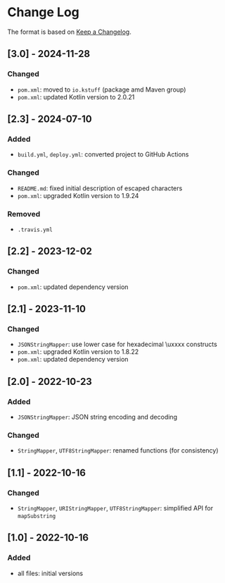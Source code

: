 # Change Log

The format is based on [Keep a Changelog](http://keepachangelog.com/).

## [3.0] - 2024-11-28
### Changed
- `pom.xml`: moved to `io.kstuff` (package amd Maven group)
- `pom.xml`: updated Kotlin version to 2.0.21

## [2.3] - 2024-07-10
### Added
- `build.yml`, `deploy.yml`: converted project to GitHub Actions
### Changed
- `README.md`: fixed initial description of escaped characters
- `pom.xml`: upgraded Kotlin version to 1.9.24
### Removed
- `.travis.yml`

## [2.2] - 2023-12-02
### Changed
- `pom.xml`: updated dependency version

## [2.1] - 2023-11-10
### Changed
- `JSONStringMapper`: use lower case for hexadecimal \uxxxx constructs
- `pom.xml`: upgraded Kotlin version to 1.8.22
- `pom.xml`: updated dependency version

## [2.0] - 2022-10-23
### Added
- `JSONStringMapper`: JSON string encoding and decoding
### Changed
- `StringMapper`, `UTF8StringMapper`: renamed functions (for consistency)

## [1.1] - 2022-10-16
### Changed
- `StringMapper`, `URIStringMapper`, `UTF8StringMapper`: simplified API for `mapSubstring`

## [1.0] - 2022-10-16
### Added
- all files: initial versions
